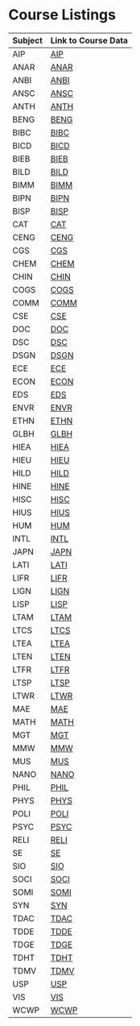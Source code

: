 # Course Listings

| Subject | Link to Course Data |
| ------- | ------------------- |
| AIP | [AIP](TOC/AIP.md) |
| ANAR | [ANAR](TOC/ANAR.md) |
| ANBI | [ANBI](TOC/ANBI.md) |
| ANSC | [ANSC](TOC/ANSC.md) |
| ANTH | [ANTH](TOC/ANTH.md) |
| BENG | [BENG](TOC/BENG.md) |
| BIBC | [BIBC](TOC/BIBC.md) |
| BICD | [BICD](TOC/BICD.md) |
| BIEB | [BIEB](TOC/BIEB.md) |
| BILD | [BILD](TOC/BILD.md) |
| BIMM | [BIMM](TOC/BIMM.md) |
| BIPN | [BIPN](TOC/BIPN.md) |
| BISP | [BISP](TOC/BISP.md) |
| CAT | [CAT](TOC/CAT.md) |
| CENG | [CENG](TOC/CENG.md) |
| CGS | [CGS](TOC/CGS.md) |
| CHEM | [CHEM](TOC/CHEM.md) |
| CHIN | [CHIN](TOC/CHIN.md) |
| COGS | [COGS](TOC/COGS.md) |
| COMM | [COMM](TOC/COMM.md) |
| CSE | [CSE](TOC/CSE.md) |
| DOC | [DOC](TOC/DOC.md) |
| DSC | [DSC](TOC/DSC.md) |
| DSGN | [DSGN](TOC/DSGN.md) |
| ECE | [ECE](TOC/ECE.md) |
| ECON | [ECON](TOC/ECON.md) |
| EDS | [EDS](TOC/EDS.md) |
| ENVR | [ENVR](TOC/ENVR.md) |
| ETHN | [ETHN](TOC/ETHN.md) |
| GLBH | [GLBH](TOC/GLBH.md) |
| HIEA | [HIEA](TOC/HIEA.md) |
| HIEU | [HIEU](TOC/HIEU.md) |
| HILD | [HILD](TOC/HILD.md) |
| HINE | [HINE](TOC/HINE.md) |
| HISC | [HISC](TOC/HISC.md) |
| HIUS | [HIUS](TOC/HIUS.md) |
| HUM | [HUM](TOC/HUM.md) |
| INTL | [INTL](TOC/INTL.md) |
| JAPN | [JAPN](TOC/JAPN.md) |
| LATI | [LATI](TOC/LATI.md) |
| LIFR | [LIFR](TOC/LIFR.md) |
| LIGN | [LIGN](TOC/LIGN.md) |
| LISP | [LISP](TOC/LISP.md) |
| LTAM | [LTAM](TOC/LTAM.md) |
| LTCS | [LTCS](TOC/LTCS.md) |
| LTEA | [LTEA](TOC/LTEA.md) |
| LTEN | [LTEN](TOC/LTEN.md) |
| LTFR | [LTFR](TOC/LTFR.md) |
| LTSP | [LTSP](TOC/LTSP.md) |
| LTWR | [LTWR](TOC/LTWR.md) |
| MAE | [MAE](TOC/MAE.md) |
| MATH | [MATH](TOC/MATH.md) |
| MGT | [MGT](TOC/MGT.md) |
| MMW | [MMW](TOC/MMW.md) |
| MUS | [MUS](TOC/MUS.md) |
| NANO | [NANO](TOC/NANO.md) |
| PHIL | [PHIL](TOC/PHIL.md) |
| PHYS | [PHYS](TOC/PHYS.md) |
| POLI | [POLI](TOC/POLI.md) |
| PSYC | [PSYC](TOC/PSYC.md) |
| RELI | [RELI](TOC/RELI.md) |
| SE | [SE](TOC/SE.md) |
| SIO | [SIO](TOC/SIO.md) |
| SOCI | [SOCI](TOC/SOCI.md) |
| SOMI | [SOMI](TOC/SOMI.md) |
| SYN | [SYN](TOC/SYN.md) |
| TDAC | [TDAC](TOC/TDAC.md) |
| TDDE | [TDDE](TOC/TDDE.md) |
| TDGE | [TDGE](TOC/TDGE.md) |
| TDHT | [TDHT](TOC/TDHT.md) |
| TDMV | [TDMV](TOC/TDMV.md) |
| USP | [USP](TOC/USP.md) |
| VIS | [VIS](TOC/VIS.md) |
| WCWP | [WCWP](TOC/WCWP.md) |
